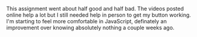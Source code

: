 This assignment went about half good and half bad. The videos posted online help a lot but I still needed help in person to get my button working. I'm starting to feel more comfortable in JavaScript, definately an improvement over knowing absolutely nothing a couple weeks ago.
